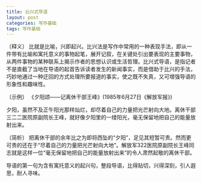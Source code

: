 ```yaml
---
title: 比兴式导语
layout: post
categories: 写作基础
tags: 写作基础
---
```


〔释义〕 比就是比喻，兴即起兴。比兴法是写作中常用的一种表现手法，即从一件带有比喻和寓托意义的事物起笔，展开记叙，在关键处引出要表现的主要事物，从两件事物的某种联系上揭示作者的思想认识或生活哲理。比兴式导语，是指记者不是直截了当地在导语的起首告诉读者发生的新闻事实，而是借助于比兴的手法，巧妙地通过一种迂回的方式处理所要报道的事实，使之既不失真，又可增强导语的形象性和趣味性。

〔示例〕 《夕阳颂——记离休干部王峰》(1985年6月27日《解放军报》)

夕阳，虽然不及正午阳光那样灿烂，却尽着自己的力量把光芒射向大地。离休干部三二二医院原副院长王峰，就好像夕阳里的一缕阳光，毫无保留地把自己的能量放射出来。

〔简析〕 把离休干部的余年比之为即将西坠的“夕阳”，足见其短暂可贵。然而更可贵的还在于“尽着自己的力量把光芒射向大地”。解放军322医院原副院长王峰同志就是这样一位“毫无保留地把自己的能量放射出来”的令人肃然起敬的离休干部。

导语的第一句为含有寓托意义的起兴句，整段导语，比得贴切，兴得深刻，引人遐思，耐人寻味。 